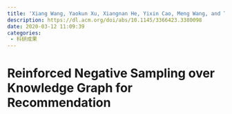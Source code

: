 ```yaml
---
title: 'Xiang Wang, Yaokun Xu, Xiangnan He, Yixin Cao, Meng Wang, and Tat-Seng Chua. 2020. Reinforced Negative Sampling over Knowledge Graph for Recommendation. In Proceedings of The Web Conference 2020 (WWW '20). Association for Computing Machinery, New York, NY, USA, 99–109.'
description: https://dl.acm.org/doi/abs/10.1145/3366423.3380098
date: 2020-03-12 11:09:39
categories:
 - 科研成果
---
```

# Reinforced Negative Sampling over Knowledge Graph for Recommendation